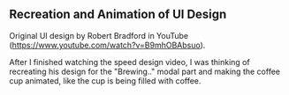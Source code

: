 ## Recreation and Animation of UI Design

Original UI design by Robert Bradford in YouTube (https://www.youtube.com/watch?v=B9mhOBAbsuo).

After I finished watching the speed design video, I was thinking of recreating his design for the "Brewing.." modal part and making the coffee cup animated, like the cup is being filled with coffee.
